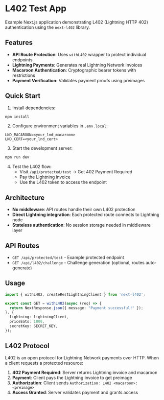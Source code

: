 # L402 Test App

Example Next.js application demonstrating L402 (Lightning HTTP 402) authentication using the `next-l402` library.

## Features

- **API Route Protection**: Uses `withL402` wrapper to protect individual endpoints
- **Lightning Payments**: Generates real Lightning Network invoices
- **Macaroon Authentication**: Cryptographic bearer tokens with restrictions
- **Payment Verification**: Validates payment proofs using preimages

## Quick Start

1. Install dependencies:
```bash
npm install
```

2. Configure environment variables in `.env.local`:
```env
LND_MACAROON=<your_lnd_macaroon>
LND_CERT=<your_lnd_cert>
```

3. Start the development server:
```bash
npm run dev
```

4. Test the L402 flow:
   - Visit `/api/protected/test` → Get 402 Payment Required
   - Pay the Lightning invoice
   - Use the L402 token to access the endpoint

## Architecture

- **No middleware**: API routes handle their own L402 protection
- **Direct Lightning integration**: Each protected route connects to Lightning node
- **Stateless authentication**: No session storage needed in middleware layer

## API Routes

- `GET /api/protected/test` - Example protected endpoint
- `GET /api/l402/challenge` - Challenge generation (optional, routes auto-generate)

## Usage

```typescript
import { withL402, createRestLightningClient } from 'next-l402';

export const GET = withL402(async (req) => {
  return NextResponse.json({ message: "Payment successful!" });
}, {
  lightning: lightningClient,
  priceSats: 1000,
  secretKey: SECRET_KEY,
});
```

## L402 Protocol

L402 is an open protocol for Lightning Network payments over HTTP. When a client requests a protected resource:

1. **402 Payment Required**: Server returns Lightning invoice and macaroon
2. **Payment**: Client pays the Lightning invoice to get preimage
3. **Authorization**: Client sends `Authorization: L402 <macaroon>:<preimage>`
4. **Access Granted**: Server validates payment and grants access